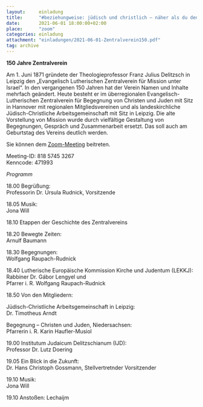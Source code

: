 ```yaml
---
layout:     einladung
title:      "#beziehungweise: jüdisch und christlich – näher als du denkst"
date:       2021-06-01 18:00:00+02:00
place:      "zoom"
categories: einladung
attachment: "einladungen/2021-06-01-Zentralverein150.pdf"
tag: archive
---
```


**150 Jahre Zentralverein**

Am 1. Juni 1871 gründete der Theologieprofessor Franz Julius Delitzsch in Leipzig den „Evangelisch Lutherischen Zentralverein für Mission unter Israel“.
In den vergangenen 150 Jahren hat der Verein Namen und Inhalte mehrfach geändert.
Heute besteht er im überregionalen Evangelisch-Lutherischen Zentralverein für Begegnung von Christen und Juden mit Sitz in Hannover mit regionalen Mitgliedsvereinen und als landeskirchliche Jüdisch-Christliche Arbeitsgemeinschaft mit Sitz in Leipzig.
Die alte Vorstellung von Mission wurde durch vielfältige Gestaltung von Begegnungen, Gespräch und Zusammenarbeit ersetzt. Das soll auch am Geburtstag des Vereins deutlich werden.

Sie können dem
<a class="link" href="https://us02web.zoom.us/j/81857453267?pwd=MEc5N0owV0dEaXVlT2ZreEo2SmErQT09">Zoom-Meeting</a>
beitreten.

Meeting-ID: 818 5745 3267
<br />
Kenncode: 471993

*Programm*

18.00 Begrüßung:<br /> Professorin Dr. Ursula Rudnick, Vorsitzende

18.05 Musik: <br /> Jona Will

18.10 Etappen der Geschichte des Zentralvereins

18.20 Bewegte Zeiten: <br /> Arnulf Baumann

18.30 Begegnungen: <br /> Wolfgang Raupach-Rudnick

18.40 Lutherische Europäische Kommission Kirche und Judentum (LEKKJ):
<br /> Rabbiner Dr. Gábor Lengyel und
<br /> Pfarrer i. R. Wolfgang Raupach-Rudnick

18.50 Von den Mitgliedern:

 Jüdisch-Christliche Arbeitsgemeinschaft in Leipzig:
<br /> Dr. Timotheus Arndt

 Begegnung – Christen und Juden, Niedersachsen:
<br /> Pfarrerin i. R. Karin Haufler-Musiol

19.00 Institutum Judaicum Delitzschianum (IJD):
<br /> Professor Dr. Lutz Doering

19.05 Ein Blick in die Zukunft:
<br /> Dr. Hans Christoph Gossmann, Stellvertretnder Vorsitzender

19.10 Musik:
<br /> Jona Will

19.10 Anstoßen: Lechaijm
